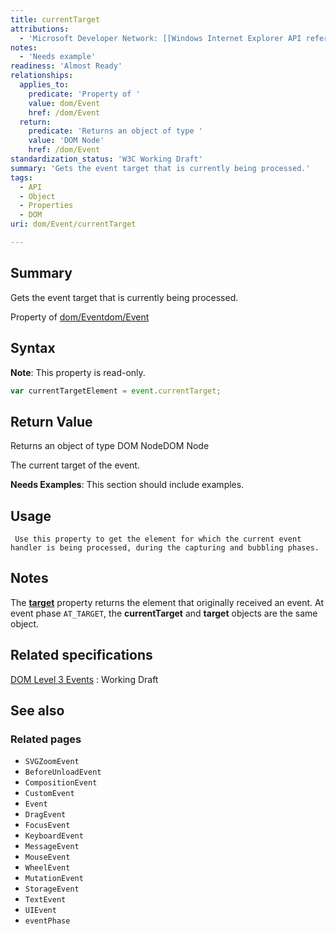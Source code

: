 ```yaml
---
title: currentTarget
attributions:
  - 'Microsoft Developer Network: [[Windows Internet Explorer API reference](http://msdn.microsoft.com/en-us/library/ie/hh828809%28v=vs.85%29.aspx) Article]'
notes:
  - 'Needs example'
readiness: 'Almost Ready'
relationships:
  applies_to:
    predicate: 'Property of '
    value: dom/Event
    href: /dom/Event
  return:
    predicate: 'Returns an object of type '
    value: 'DOM Node'
    href: /dom/Event
standardization_status: 'W3C Working Draft'
summary: 'Gets the event target that is currently being processed.'
tags:
  - API
  - Object
  - Properties
  - DOM
uri: dom/Event/currentTarget

---
```

## Summary

Gets the event target that is currently being processed.

Property of [dom/Event](/dom/Event)[dom/Event](/dom/Event)

## Syntax

**Note**: This property is read-only.

``` js
var currentTargetElement = event.currentTarget;
```

## Return Value

Returns an object of type DOM NodeDOM Node

The current target of the event.

**Needs Examples**: This section should include examples.

## Usage

     Use this property to get the element for which the current event handler is being processed, during the capturing and bubbling phases.

## Notes

The [**target**](/dom/Event/target) property returns the element that originally received an event. At event phase `AT_TARGET`, the **currentTarget** and **target** objects are the same object.

## Related specifications

[DOM Level 3 Events](http://www.w3.org/TR/DOM-Level-3-Events/)
:   Working Draft

## See also

### Related pages

-   `SVGZoomEvent`
-   `BeforeUnloadEvent`
-   `CompositionEvent`
-   `CustomEvent`
-   `Event`
-   `DragEvent`
-   `FocusEvent`
-   `KeyboardEvent`
-   `MessageEvent`
-   `MouseEvent`
-   `WheelEvent`
-   `MutationEvent`
-   `StorageEvent`
-   `TextEvent`
-   `UIEvent`
-   `eventPhase`
